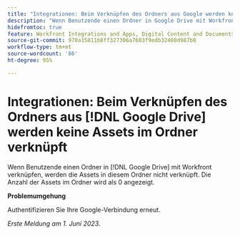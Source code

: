 ```yaml
---
title: "Integrationen: Beim Verknüpfen des Ordners aus Google werden keine Assets im Ordner verknüpft"
description: "Wenn Benutzende einen Ordner in Google Drive mit Workfront verknüpfen, werden die Assets in diesem Ordner nicht verknüpft. Die Anzahl der Assets im Ordner wird als 0 angezeigt."
hidefromtoc: true
feature: Workfront Integrations and Apps, Digital Content and Documents
source-git-commit: 970a15011b8ff327306a7603f9edb32400d987b0
workflow-type: tm+mt
source-wordcount: '86'
ht-degree: 95%

---
```



# Integrationen: Beim Verknüpfen des Ordners aus [!DNL Google Drive] werden keine Assets im Ordner verknüpft

Wenn Benutzende einen Ordner in [!DNL Google Drive] mit Workfront verknüpfen, werden die Assets in diesem Ordner nicht verknüpft. Die Anzahl der Assets im Ordner wird als 0 angezeigt.

**Problemumgehung**

Authentifizieren Sie Ihre Google-Verbindung erneut.

_Erste Meldung am 1. Juni 2023._
